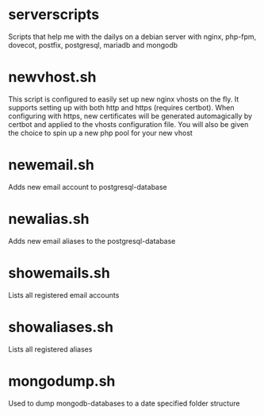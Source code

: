 # serverscripts
Scripts that help me with the dailys on a debian server with nginx, php-fpm, dovecot, postfix, postgresql, mariadb and mongodb

# newvhost.sh
This script is configured to easily set up new nginx vhosts on the fly. It supports setting up with both http and https (requires certbot). When configuring with https, new certificates will be generated automagically by certbot and applied to the vhosts configuration file. You will also be given the choice to spin up a new php pool for your new vhost

# newemail.sh
Adds new email account to postgresql-database

# newalias.sh
Adds new email aliases to the postgresql-database

# showemails.sh
Lists all registered email accounts

# showaliases.sh
Lists all registered aliases

# mongodump.sh
Used to dump mongodb-databases to a date specified folder structure
